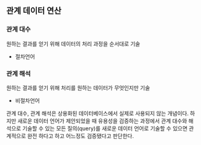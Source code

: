 ## 관계 데이터 연산

### 관계 대수

원하는 결과를 얻기 위해 데이터의 처리 과정을 순서대로 기술

- 절차언어

### 관계 해석

원하는 결과를 얻기 위해 처리를 원하는 데이터가 무엇인지만 기술

- 비절차언어

관계 대수, 관계 해석은 상용화된 데이터베이스에서 실제로 사용되지 않는 개념이다. 하지만 새로운 데이터 언어가 제안되었을 때 유용성을 검증하는 과정에서 관계 대수와 해석으로 기술할 수 있는 모든 질의(query)를 새로운 데이터 언어로 기술할 수 있으면 관계적으로 완전 하다고 하고 어느정도 검증됐다고 판단한다.
